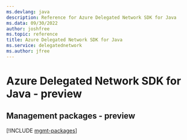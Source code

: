 ```yaml
---
ms.devlang: java
description: Reference for Azure Delegated Network SDK for Java
ms.data: 09/30/2022
author: joshfree
ms.topic: reference
title: Azure Delegated Network SDK for Java
ms.service: delegatednetwork
ms.author: jfree
---
```

# Azure Delegated Network SDK for Java - preview

## Management packages - preview
[!INCLUDE [mgmt-packages](delegated-network-mgmt-index.md)]
